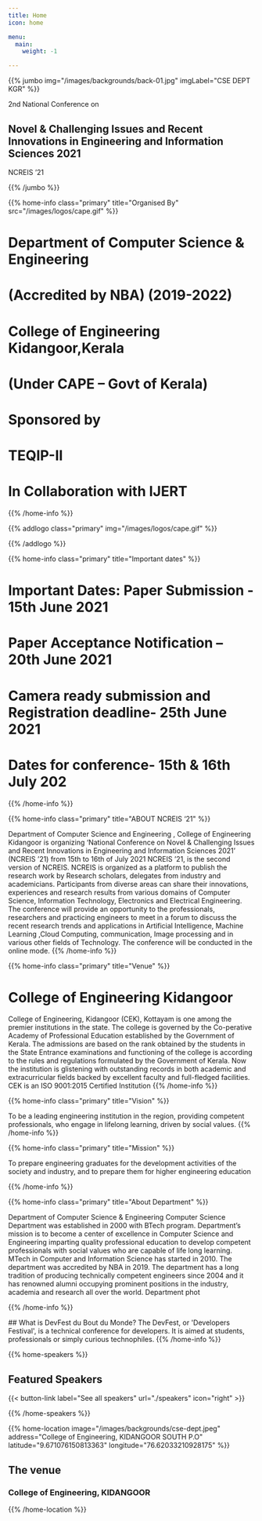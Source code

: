 ```yaml
---
title: Home
icon: home

menu:
  main:
    weight: -1

---
```


<!-- ... -->

{{% jumbo img="/images/backgrounds/back-01.jpg" imgLabel="CSE DEPT KGR" %}}



 2nd National Conference on
 
 ## Novel & Challenging Issues and Recent Innovations in Engineering and Information Sciences 2021
 
 

 NCREIS ’21

<!-- 
{{< button-link label="Get a ticket"
                url="https://www.billetweb.fr/devfest-bdm-2020"
                icon="ticket" >}} -->

{{% /jumbo %}}

<!-- ... -->
{{% home-info class="primary" title="Organised By" src="/images/logos/cape.gif" %}}

# Department of Computer Science & Engineering
# **(Accredited by NBA) (2019-2022)**
# College of Engineering Kidangoor,Kerala
# (Under CAPE – Govt of Kerala)
# Sponsored by
# TEQIP-II
# In Collaboration with IJERT
{{% /home-info %}}

{{% addlogo class="primary" img="/images/logos/cape.gif" %}}

{{% /addlogo %}}


{{% home-info class="primary" title="Important dates" %}}
# Important Dates: Paper Submission - 15th June 2021
# Paper Acceptance Notification – 20th June 2021
# Camera ready submission and Registration deadline- 25th June 2021
# Dates for conference- 15th & 16th July 202
{{% /home-info %}}


{{% home-info  class="primary" title="ABOUT NCREIS ‘21" %}}

Department of Computer Science and Engineering , College of Engineering Kidangoor is 
organizing ‘National Conference on Novel & Challenging Issues and Recent Innovations in 
Engineering and Information Sciences 2021’ (NCREIS ’21) from 15th to 16th of July 2021
NCREIS ’21, is the second version of NCREIS. NCREIS is organized as a platform to 
publish the research work by Research scholars, delegates from industry and academicians. 
Participants from diverse areas can share their innovations, experiences and research results 
from various domains of Computer Science, Information Technology, Electronics and 
Electrical Engineering. The conference will provide an opportunity to the professionals, 
researchers and practicing engineers to meet in a forum to discuss the recent research trends 
and applications in Artificial Intelligence, Machine Learning ,Cloud Computing, 
communication, Image processing and in various other fields of Technology.
The conference will be conducted in the online mode.
{{% /home-info %}}

{{% home-info class="primary" title="Venue" %}}

# College of Engineering Kidangoor

College of Engineering, Kidangoor (CEK), Kottayam is one among the 
premier institutions in the state. The college is governed by the Co-perative
Academy of Professional Education established by the Government of 
Kerala. The admissions are based on the rank obtained by the students in 
the State Entrance examinations and functioning of the college is according 
to the rules and regulations formulated by the Government of Kerala. Now 
the institution is glistening with outstanding records in both academic and 
extracurricular fields backed by excellent faculty and full-fledged facilities.
CEK is an ISO 9001:2015 Certified Institution
{{% /home-info %}}

{{% home-info class="primary" title="Vision" %}}

To be a leading engineering institution in the region, providing competent 
professionals, who engage in lifelong learning, driven by social values.
{{% /home-info %}}

{{% home-info class="primary" title="Mission" %}}

To prepare engineering graduates for the development activities of the 
society and industry, and to prepare them for higher engineering education

{{% /home-info %}}

{{% home-info class="primary" title="About Department" %}}

Department of Computer Science & Engineering
Computer Science Department was established in 2000 with BTech program. Department’s 
mission is to become a center of excellence in Computer Science and Engineering imparting 
quality professional education to develop competent professionals with social values who are 
capable of life long learning. MTech in Computer and Information Science has started in 2010. The department was accredited by NBA in 2019. The department has a long tradition 
of producing technically competent engineers since 2004 and it has renowned alumni 
occupying prominent positions in the industry, academia and research all over the world. Department phot

{{% /home-info %}}
<!-- 
{{% home-info what="Participants:400,Day:1,Sessions:32,Parallel Tracks:4" class="primary" %}}

<!-- it

"Participants:400,Day:1,Sessions:32,Parallel Tracks:4" -->
 <!-->
## What is DevFest du Bout du Monde?

The DevFest, or 'Developers Festival', is a technical conference for developers. 
It is aimed at students, professionals or simply curious technophiles.

{{% /home-info %}}

<!-- ... -->

<!-- 
{{% home-tickets %}}
<a class="btn primary" href="https://www.billetweb.fr/devfest-bdm-2020" target="_blank"><svg class="icon icon-cfp"><use xlink:href="#ticket"></use></svg>Ticketing</a>

<ul>
<li>{{< ticket name="Pre Early Birds"
           starts="2019-11-22"
           ends="2019-11-30"
           price="20 €"
           info="25 first places"
           close="true"
           url="https://www.billetweb.fr/devfest-bdm-2020" >}}</li>

<li>{{< ticket name="Early Birds"
           starts="2019-12-01"
           ends="2019-12-15"
           price="25 €"
           info="50 next places"
           close="true"
           url="https://www.billetweb.fr/devfest-bdm-2020" >}}</li>
           
<li>{{< ticket name="Normal"
           starts="2019-12-16"
           ends="2020-02-27"
           price="30 €"
           info="325 remaining places"
           url="https://www.billetweb.fr/devfest-bdm-2020" >}}</li>
</ul>
{{% /home-tickets %}}


<!-- ... -->

{{% home-speakers %}}
## Featured Speakers

{{< button-link label="See all speakers"
                url="./speakers"
                icon="right" >}}

{{% /home-speakers %}}

<!-- ... -->

{{% home-location
    image="/images/backgrounds/cse-dept.jpeg"
    address="College of Engineering, KIDANGOOR SOUTH P.O"
    latitude="9.671076150813363"
    longitude="76.62033210928175" %}}

## The venue

### College of Engineering, KIDANGOOR


{{% /home-location %}}

<!-- ... -->

<!--
{{% youtube-section 

    title="Aftermovie DevFest du Bout du Monde 2019" 
    link="q_dndapuilI" %}}

<!-- ... -->
